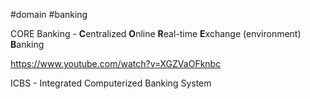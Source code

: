 #domain #banking 

CORE Banking - **C**entralized **O**nline **R**eal-time **E**xchange (environment) **B**anking

https://www.youtube.com/watch?v=XGZVaOFknbc


ICBS - Integrated Computerized Banking System